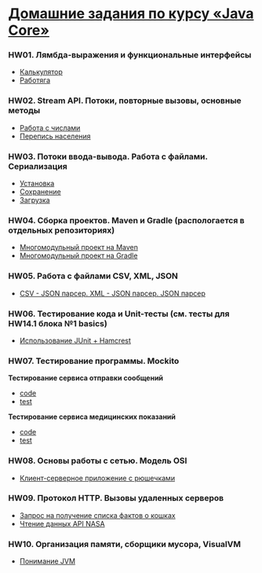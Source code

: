 # [Домашние задания по курсу «Java Core»](https://github.com/netology-code/jd-homeworks#3-%D0%B4%D0%BE%D0%BC%D0%B0%D1%88%D0%BD%D0%B8%D0%B5-%D0%B7%D0%B0%D0%B4%D0%B0%D0%BD%D0%B8%D1%8F-%D0%BF%D0%BE-%D0%BA%D1%83%D1%80%D1%81%D1%83-java-core)

### HW01. Лямбда-выражения и функциональные интерфейсы
* [Калькулятор](homework01/task1)
* [Работяга](homework01/task2)

### HW02. Stream API. Потоки, повторные вызовы, основные методы
* [Работа с числами](homework02/task1)
* [Перепись населения](homework02/task2)

### HW03. Потоки ввода-вывода. Работа с файлами. Сериализация
* [Установка](homework03/task1)
* [Сохранение](homework03/task2)
* [Загрузка](homework03/task3)

### HW04. Сборка проектов. Maven и Gradle (распологается в отдельных репозиториях)
* [Многомодульный проект на Maven](https://github.com/frepingod/netology-core-hw4.1-maven)
* [Многомодульный проект на Gradle](https://github.com/frepingod/netology-core-hw4.2-gradle)

### HW05. Работа с файлами CSV, XML, JSON
* [CSV - JSON парсер. XML - JSON парсер. JSON парсер](homework05)

### HW06. Тестирование кода и Unit-тесты (см. тесты для HW14.1 блока №1 basics)
* [Использование JUnit + Hamcrest](https://github.com/frepingod/netology-java/blob/main/src/test/java/ru/netology/basics/homework14/task1)

### HW07. Тестирование программы. Mockito
**Тестирование сервиса отправки сообщений**
* [code](homework07/task1)
* [test](https://github.com/frepingod/netology-java/blob/main/src/test/java/ru/netology/core/homework07/task1)

**Тестирование сервиса медицинских показаний**
* [code](homework07/task2)
* [test](https://github.com/frepingod/netology-java/blob/main/src/test/java/ru/netology/core/homework07/task2/service/medical)

### HW08. Основы работы с сетью. Модель OSI
* [Клиент-серверное приложение с рюшечками](homework08)

### HW09. Протокол HTTP. Вызовы удаленных серверов
* [Запрос на получение списка фактов о кошках](homework09/task1)
* [Чтение данных API NASA](homework09/task2)

### HW10. Организация памяти, сборщики мусора, VisualVM
* [Понимание JVM](homework10)